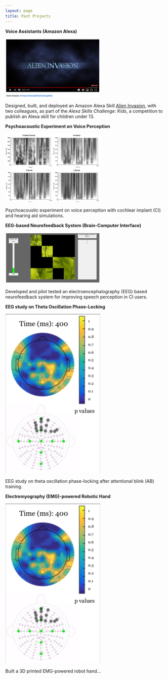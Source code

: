 ```yaml
---
layout: page
title: Past Projects
---
```


**Voice Assistants (Amazon Alexa)**
<p align="left">
    <img src="/img/AlienInvasion.png" alt="" width="300px">
</p>

Designed, built, and deployed an Amazon Alexa Skill [Alien Invasion](https://www.youtube.com/watch?v=MK_amN7jztg), with two colleagues, as part of the _Alexa Skills Challenge: Kids_, a competition to publish an Alexa skill for children under 13.
<br>


**Psychoacoustic Experiment on Voice Perception**
<p align="left">
    <img src="/img/PsychoacousticExperiment.png" alt="" width="300px">
</p>

Psychoacoustic experiment on voice perception with cochlear implant (CI) and hearing aid simulations.
<br>

**EEG-based Neurofeedback System (Brain-Computer Interface)**
<p align="left">
    <img src="/img/Neurofeedback.png" alt="" width="300px">
</p>

Developed and pilot tested an electroencephalography (EEG) based neurofeedback system for improving speech perception in CI users.
<br>

**EEG study on Theta Oscillation Phase-Locking**
<p align="left">
    <img src="/img/PhaseLocking.png" alt="" width="300px">
</p>

EEG study on theta oscillation phase-locking after attentional blink (AB) training.
<br>


**Electromyography (EMG)-powered Robotic Hand**
<p align="left">
    <img src="/img/PhaseLocking.png" alt="" width="300px">
</p>

Built a 3D printed EMG-powered robot hand...





